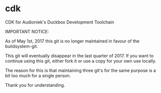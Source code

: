 cdk
===

CDK for Audioniek's Duckbox Development Toolchain

IMPORTANT NOTICE:

As of May 1st, 2017 this git is no longer maintained in favour of the buildsystem-git.

This git will eventually disappear in the last quarter of 2017. If you want to continue using this git, either fork it or use a copy for your own use locally.

The reason for this is that maintaining three git's for the same purpose is a bit too much for a single person.

Thank you for understanding.


